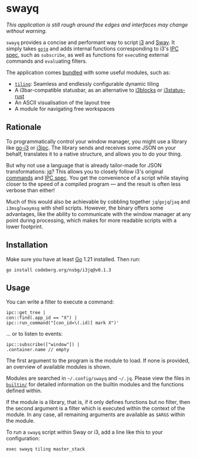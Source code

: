 # swayq

*This application is still rough around the edges and interfaces may 
change without warning.*

`swayq` provides a concise and performant way to script [i3] and [Sway]. 
It simply takes [`gojq`][gojq] and adds internal functions corresponding 
to i3's [IPC spec][ipc], such as `subscribe`, as well as functions for 
`exec`uting external commands and `eval`uating filters.

The application comes [bundled](./contrib/) with some useful modules, 
such as:

- [`tiling`](doc/swayq-tiling.md): Seamless and endlessly configurable 
  dynamic tiling
- A i3bar-compatible statusbar, as an alternative to [i3blocks] or 
  [i3status-rust]
- An ASCII visualisation of the layout tree
- A module for navigating free workspaces

## Rationale

To programmatically control your window manager, you might use a library 
like [go-i3] or [i3ipc]. The library sends and receives some JSON on 
your behalf, translates it to a native structure, and allows you to do 
your thing.

But why not use a language that is already tailor-made for JSON 
transformations: [jq]? This allows you to closely follow i3's original 
[commands][cmd] and [IPC spec][ipc]. You get the convenience of a script 
while staying closer to the speed of a compiled program — and the result 
is often less verbose than either!

Much of this would also be achievable by cobbling together 
`jq`/`gojq`/`jaq` and `i3msg`/`swaymsg` with shell scripts. However, the 
binary offers some advantages, like the ability to communicate with the 
window manager at any point during processing, which makes for more 
readable scripts with a lower footprint.

## Installation

Make sure you have at least [Go][go] 1.21 installed. Then run:

    go install codeberg.org/nsbg/i3jq@v0.1.3

<!--
    go install codeberg.org/nsbg/swayq@latest
-->


## Usage

You can write a filter to execute a command:

    ipc::get_tree |
    con::find(.app_id == "X") |
    ipc::run_command("[con_id=\(.id)] mark X")'

... or to listen to events:

    ipc::subscribe(["window"]) |
    .container.name // empty

The first argument to the program is the module to load. If none is 
provided, an overview of available modules is shown.

Modules are searched in `~/.config/swayq` and `~/.jq`. Please view the 
files in [`builtin/`](./builtin/) for detailed information on the 
builtin modules and the functions defined within.

If the module is a library, that is, if it only defines functions but no 
filter, then the second argument is a filter which is executed within 
the context of the module. In any case, all remaining arguments are 
available as `$ARGS` within the module.

To run a `swayq` script within Sway or i3, add a line like this to your 
configuration:

    exec swayq tiling master_stack

[i3]: https://i3wm.org/
[ipc]: https://i3wm.org/docs/ipc.html
[cmd]: https://i3wm.org/docs/userguide.html#list_of_commands
[Sway]: https://swaywm.org/
[swayfx]: https://github.com/WillPower3309/swayfx
[go]: https://go.dev/
[jq]: https://jqlang.github.io/jq/
[gojq]: https://github.com/itchyny/gojq
[i3ipc]: https://github.com/altdesktop/i3ipc-python
[go-i3]: https://github.com/i3/go-i3
[i3status-rust]: https://github.com/greshake/i3status-rust
[i3blocks]: https://github.com/vivien/i3blocks

